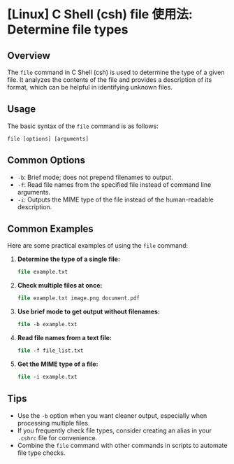 # [Linux] C Shell (csh) file 使用法: Determine file types

## Overview
The `file` command in C Shell (csh) is used to determine the type of a given file. It analyzes the contents of the file and provides a description of its format, which can be helpful in identifying unknown files.

## Usage
The basic syntax of the `file` command is as follows:

```
file [options] [arguments]
```

## Common Options
- `-b`: Brief mode; does not prepend filenames to output.
- `-f`: Read file names from the specified file instead of command line arguments.
- `-i`: Outputs the MIME type of the file instead of the human-readable description.

## Common Examples
Here are some practical examples of using the `file` command:

1. **Determine the type of a single file:**
   ```csh
   file example.txt
   ```

2. **Check multiple files at once:**
   ```csh
   file example.txt image.png document.pdf
   ```

3. **Use brief mode to get output without filenames:**
   ```csh
   file -b example.txt
   ```

4. **Read file names from a text file:**
   ```csh
   file -f file_list.txt
   ```

5. **Get the MIME type of a file:**
   ```csh
   file -i example.txt
   ```

## Tips
- Use the `-b` option when you want cleaner output, especially when processing multiple files.
- If you frequently check file types, consider creating an alias in your `.cshrc` file for convenience.
- Combine the `file` command with other commands in scripts to automate file type checks.